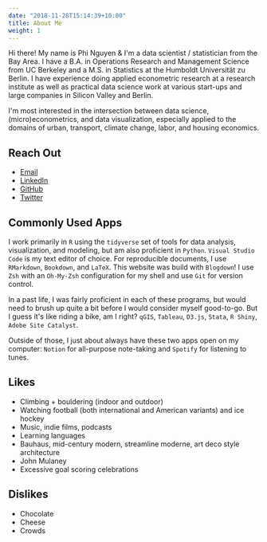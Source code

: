 ```yaml
---
date: "2018-11-28T15:14:39+10:00"
title: About Me
weight: 1
---
```


Hi there! My name is Phi Nguyen & I'm a data scientist / statistician from the Bay Area. I have a B.A. in Operations Research and Management Science from UC Berkeley and a M.S. in Statistics at the Humboldt Universität zu Berlin. I have experience doing applied econometric research at a research institute as well as practical data science work at various start-ups and large companies in Silicon Valley and Berlin.

I'm most interested in the intersection between data science, (micro)econometrics, and data visualization, especially applied to the domains of urban, transport, climate change, labor, and housing economics.

## Reach Out

- [Email](mailto:phi.nguyen@@outlook.com)
- [LinkedIn](https://www.linkedin.com/in/phinguyen44)
- [GitHub](https://www.github.com/phister)
- [Twitter](https://www.twitter.com/phister44)

## Commonly Used Apps

I work primarily in `R` using the `tidyverse` set of tools for data analysis, visualization, and modeling, but am also proficient in `Python`. `Visual Studio Code` is my text editor of choice. For reproducible documents, I use `RMarkdown`, `Bookdown`, and `LaTeX`. This website was build with `Blogdown`! I use `Zsh` with an `Oh-My-Zsh` configuration for my shell and use `Git` for version control.

In a past life, I was fairly proficient in each of these programs, but would need to brush up quite a bit before I would consider myself good-to-go. But I guess it's like riding a bike, am I right? `qGIS`, `Tableau`, `D3.js`, `Stata`, `R Shiny`, `Adobe Site Catalyst`.

Outside of those, I just about always have these two apps open on my computer: `Notion` for all-purpose note-taking and `Spotify` for listening to tunes.

## Likes

- Climbing + bouldering (indoor and outdoor)
- Watching football (both international and American variants) and ice hockey
- Music, indie films, podcasts
- Learning languages
- Bauhaus, mid-century modern, streamline moderne, art deco style architecture
- John Mulaney
- Excessive goal scoring celebrations

## Dislikes

- Chocolate
- Cheese
- Crowds
